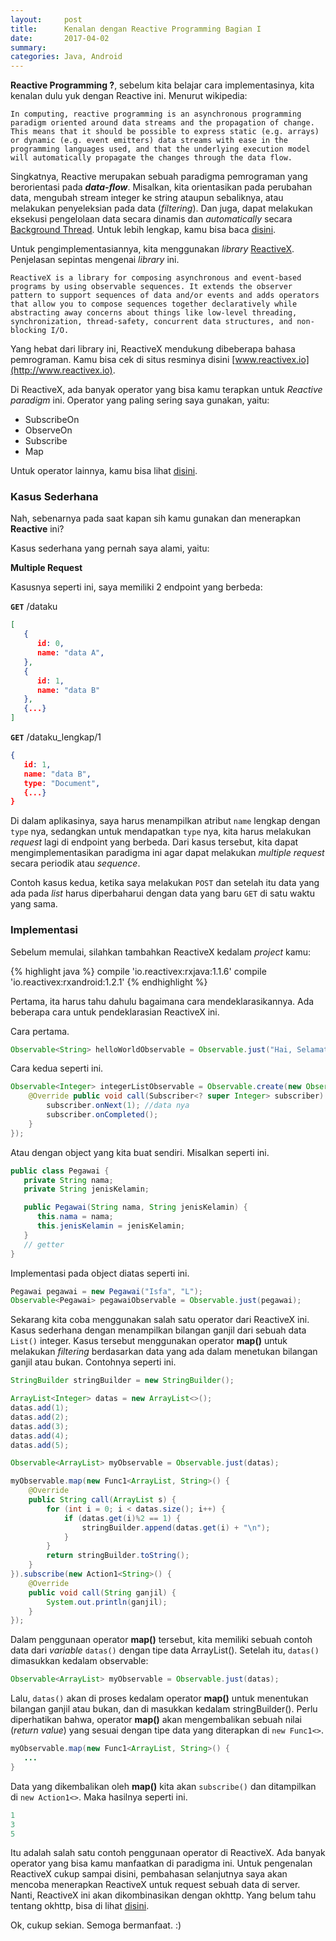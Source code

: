 ```yaml
---
layout:     post
title:      Kenalan dengan Reactive Programming Bagian I
date:       2017-04-02
summary:    
categories: Java, Android
---
```

**Reactive Programming ?**, sebelum kita belajar cara implementasinya, kita kenalan dulu yuk dengan Reactive ini. Menurut wikipedia:

`In computing, reactive programming is an asynchronous programming paradigm oriented around data streams and the propagation of change. This means that it should be possible to express static (e.g. arrays) or dynamic (e.g. event emitters) data streams with ease in the programming languages used, and that the underlying execution model will automatically propagate the changes through the data flow.`

Singkatnya, Reactive merupakan sebuah paradigma pemrograman yang berorientasi pada _**data-flow**_. Misalkan, kita orientasikan pada perubahan data, mengubah stream integer ke string ataupun sebaliknya, atau melakukan penyeleksian pada data (_filtering_). Dan juga, dapat melakukan eksekusi pengelolaan data secara dinamis dan _automatically_ secara [Background Thread](http://www.computerhope.com/jargon/b/backthre.htm). Untuk lebih lengkap, kamu bisa baca [disini](https://en.wikipedia.org/wiki/Reactive_programming).

Untuk pengimplementasiannya, kita menggunakan _library_ [ReactiveX](http://reactivex.io). Penjelasan sepintas mengenai _library_ ini.

`ReactiveX is a library for composing asynchronous and event-based programs by using observable sequences. It extends the observer pattern to support sequences of data and/or events and adds operators that allow you to compose sequences together declaratively while abstracting away concerns about things like low-level threading, synchronization, thread-safety, concurrent data structures, and non-blocking I/O.`

Yang hebat dari library ini, ReactiveX mendukung dibeberapa bahasa pemrograman. Kamu bisa cek di situs resminya disini [www.reactivex.io](http://www.reactivex.io).

Di ReactiveX, ada banyak operator yang bisa kamu terapkan untuk _Reactive paradigm_ ini. Operator yang paling sering saya gunakan, yaitu:

- SubscribeOn
- ObserveOn
- Subscribe
- Map

Untuk operator lainnya, kamu bisa lihat [disini](http://reactivex.io/documentation/operators.html).

### Kasus Sederhana

Nah, sebenarnya pada saat kapan sih kamu gunakan dan menerapkan **Reactive** ini?

Kasus sederhana yang pernah saya alami, yaitu:

**Multiple Request**

Kasusnya seperti ini, saya memiliki 2 endpoint yang berbeda:

**`GET`** /dataku

```json
[
   {
      id: 0,
      name: "data A",
   },
   {
      id: 1,
      name: "data B"
   },
   {...}
]
```

**`GET`** /dataku_lengkap/1

```json
{
   id: 1,
   name: "data B",
   type: "Document",
   {...}
}
```

Di dalam aplikasinya, saya harus menampilkan atribut `name` lengkap dengan `type` nya, sedangkan untuk mendapatkan `type` nya, kita harus melakukan _request_ lagi di endpoint yang berbeda. Dari kasus tersebut, kita dapat mengimplementasikan paradigma ini agar dapat melakukan _multiple request_ secara periodik atau _sequence_.

Contoh kasus kedua, ketika saya melakukan `POST` dan setelah itu data yang ada pada _list_ harus diperbaharui dengan data yang baru `GET` di satu waktu yang sama.

### Implementasi

Sebelum memulai, silahkan tambahkan ReactiveX kedalam _project_ kamu:

{% highlight java %}
compile 'io.reactivex:rxjava:1.1.6'
compile 'io.reactivex:rxandroid:1.2.1'
{% endhighlight %}

Pertama, ita harus tahu dahulu bagaimana cara mendeklarasikannya. Ada beberapa cara untuk pendeklarasian ReactiveX ini.

Cara pertama.

```java
Observable<String> helloWorldObservable = Observable.just("Hai, Selamat Datang.");
```

Cara kedua seperti ini.

```java
Observable<Integer> integerListObservable = Observable.create(new Observable.OnSubscribe<Integer>() {
    @Override public void call(Subscriber<? super Integer> subscriber) {
        subscriber.onNext(1); //data nya
        subscriber.onCompleted();
    }
});
```

Atau dengan object yang kita buat sendiri. Misalkan seperti ini.

```java
public class Pegawai {
   private String nama;
   private String jenisKelamin;

   public Pegawai(String nama, String jenisKelamin) {
      this.nama = nama;
      this.jenisKelamin = jenisKelamin;
   }
   // getter
}
```

Implementasi pada object diatas seperti ini.

```java
Pegawai pegawai = new Pegawai("Isfa", "L");
Observable<Pegawai> pegawaiObservable = Observable.just(pegawai);
```

Sekarang kita coba menggunakan salah satu operator dari ReactiveX ini. Kasus sederhana dengan menampilkan bilangan ganjil dari sebuah data `List()` integer. Kasus tersebut menggunakan operator **map()** untuk melakukan _filtering_ berdasarkan data yang ada dalam menetukan bilangan ganjil atau bukan. Contohnya seperti ini.

```java
StringBuilder stringBuilder = new StringBuilder();

ArrayList<Integer> datas = new ArrayList<>();
datas.add(1);
datas.add(2);
datas.add(3);
datas.add(4);
datas.add(5);

Observable<ArrayList> myObservable = Observable.just(datas);

myObservable.map(new Func1<ArrayList, String>() {
    @Override
    public String call(ArrayList s) {
        for (int i = 0; i < datas.size(); i++) {
            if (datas.get(i)%2 == 1) {
                stringBuilder.append(datas.get(i) + "\n");
            }
        }
        return stringBuilder.toString();
    }
}).subscribe(new Action1<String>() {
    @Override
    public void call(String ganjil) {
        System.out.println(ganjil);
    }
});
```

Dalam penggunaan operator **map()** tersebut, kita memiliki sebuah contoh data dari _variable_ `datas()` dengan tipe data ArrayList(). Setelah itu, `datas()` dimasukkan kedalam observable:

```java
Observable<ArrayList> myObservable = Observable.just(datas);
```

Lalu, `datas()` akan di proses kedalam operator **map()** untuk menentukan bilangan ganjil atau bukan, dan di masukkan kedalam stringBuilder(). Perlu diperhatikan bahwa, operator **map()** akan mengembalikan sebuah nilai (_return value_) yang sesuai dengan tipe data yang diterapkan di `new Func1<>`.

```java
myObservable.map(new Func1<ArrayList, String>() {
   ...
}
```

Data yang dikembalikan oleh **map()** kita akan `subscribe()` dan ditampilkan di `new Action1<>`. Maka hasilnya seperti ini.

```js
1
3
5
```

Itu adalah salah satu contoh penggunaan operator di ReactiveX. Ada banyak operator yang bisa kamu manfaatkan di paradigma ini. Untuk pengenalan ReactiveX cukup sampai disini, pembahasan selanjutnya saya akan mencoba menerapkan ReactiveX untuk request sebuah data di server. Nanti, ReactiveX ini akan dikombinasikan dengan okhttp. Yang belum tahu tentang okhttp, bisa di lihat [disini](https://github.com/square/okhttp).

Ok, cukup sekian. Semoga bermanfaat. :)
